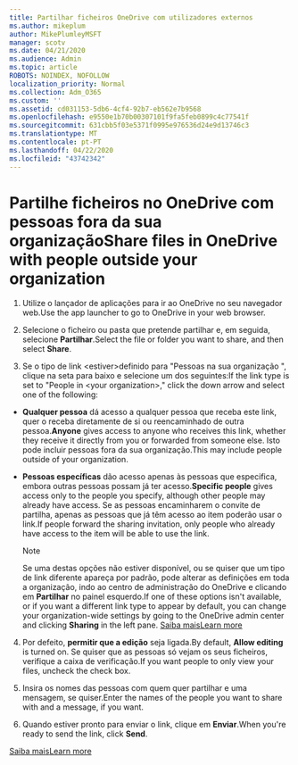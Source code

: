 ```yaml
---
title: Partilhar ficheiros OneDrive com utilizadores externos
ms.author: mikeplum
author: MikePlumleyMSFT
manager: scotv
ms.date: 04/21/2020
ms.audience: Admin
ms.topic: article
ROBOTS: NOINDEX, NOFOLLOW
localization_priority: Normal
ms.collection: Adm_O365
ms.custom: ''
ms.assetid: cd031153-5db6-4cf4-92b7-eb562e7b9568
ms.openlocfilehash: e9550e1b70b00307101f9fa5feb0899c4c77541f
ms.sourcegitcommit: 631cbb5f03e5371f0995e976536d24e9d13746c3
ms.translationtype: MT
ms.contentlocale: pt-PT
ms.lasthandoff: 04/22/2020
ms.locfileid: "43742342"
---
```

# <a name="share-files-in-onedrive-with-people-outside-your-organization"></a><span data-ttu-id="81ebd-102">Partilhe ficheiros no OneDrive com pessoas fora da sua organização</span><span class="sxs-lookup"><span data-stu-id="81ebd-102">Share files in OneDrive with people outside your organization</span></span>

1. <span data-ttu-id="81ebd-103">Utilize o lançador de aplicações para ir ao OneDrive no seu navegador web.</span><span class="sxs-lookup"><span data-stu-id="81ebd-103">Use the app launcher to go to OneDrive in your web browser.</span></span> 
    
2. <span data-ttu-id="81ebd-104">Selecione o ficheiro ou pasta que pretende partilhar e, em seguida, selecione **Partilhar**.</span><span class="sxs-lookup"><span data-stu-id="81ebd-104">Select the file or folder you want to share, and then select **Share**.</span></span> 
    
3. <span data-ttu-id="81ebd-105">Se o tipo de link \<estiver\>definido para "Pessoas na sua organização ", clique na seta para baixo e selecione um dos seguintes:</span><span class="sxs-lookup"><span data-stu-id="81ebd-105">If the link type is set to "People in \<your organization\>," click the down arrow and select one of the following:</span></span> 
    
  - <span data-ttu-id="81ebd-106">**Qualquer pessoa** dá acesso a qualquer pessoa que receba este link, quer o receba diretamente de si ou reencaminhado de outra pessoa.</span><span class="sxs-lookup"><span data-stu-id="81ebd-106">**Anyone** gives access to anyone who receives this link, whether they receive it directly from you or forwarded from someone else.</span></span> <span data-ttu-id="81ebd-107">Isto pode incluir pessoas fora da sua organização.</span><span class="sxs-lookup"><span data-stu-id="81ebd-107">This may include people outside of your organization.</span></span> 
    
  - <span data-ttu-id="81ebd-108">**Pessoas específicas** dão acesso apenas às pessoas que especifica, embora outras pessoas possam já ter acesso.</span><span class="sxs-lookup"><span data-stu-id="81ebd-108">**Specific people** gives access only to the people you specify, although other people may already have access.</span></span> <span data-ttu-id="81ebd-109">Se as pessoas encaminharem o convite de partilha, apenas as pessoas que já têm acesso ao item poderão usar o link.</span><span class="sxs-lookup"><span data-stu-id="81ebd-109">If people forward the sharing invitation, only people who already have access to the item will be able to use the link.</span></span> 
    
    > [!NOTE]
    > <span data-ttu-id="81ebd-110">Se uma destas opções não estiver disponível, ou se quiser que um tipo de link diferente apareça por padrão, pode alterar as definições em toda a organização, indo ao centro de administração do OneDrive e clicando em **Partilhar** no painel esquerdo.</span><span class="sxs-lookup"><span data-stu-id="81ebd-110">If one of these options isn't available, or if you want a different link type to appear by default, you can change your organization-wide settings by going to the OneDrive admin center and clicking **Sharing** in the left pane.</span></span> [<span data-ttu-id="81ebd-111">Saiba mais</span><span class="sxs-lookup"><span data-stu-id="81ebd-111">Learn more</span></span>](https://go.microsoft.com/fwlink/?linkid=871961)
  
4. <span data-ttu-id="81ebd-112">Por defeito, **permitir que a edição** seja ligada.</span><span class="sxs-lookup"><span data-stu-id="81ebd-112">By default, **Allow editing** is turned on.</span></span> <span data-ttu-id="81ebd-113">Se quiser que as pessoas só vejam os seus ficheiros, verifique a caixa de verificação.</span><span class="sxs-lookup"><span data-stu-id="81ebd-113">If you want people to only view your files, uncheck the check box.</span></span> 
    
5. <span data-ttu-id="81ebd-114">Insira os nomes das pessoas com quem quer partilhar e uma mensagem, se quiser.</span><span class="sxs-lookup"><span data-stu-id="81ebd-114">Enter the names of the people you want to share with and a message, if you want.</span></span>
    
6. <span data-ttu-id="81ebd-115">Quando estiver pronto para enviar o link, clique em **Enviar**.</span><span class="sxs-lookup"><span data-stu-id="81ebd-115">When you're ready to send the link, click **Send**.</span></span> 
    
[<span data-ttu-id="81ebd-116">Saiba mais</span><span class="sxs-lookup"><span data-stu-id="81ebd-116">Learn more</span></span>](https://go.microsoft.com/fwlink/?linkid=871861)
  

